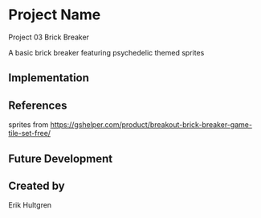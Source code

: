 # Project Name
Project 03 Brick Breaker

A basic brick breaker featuring psychedelic themed sprites

## Implementation



## References

sprites from https://gshelper.com/product/breakout-brick-breaker-game-tile-set-free/

## Future Development

## Created by

Erik Hultgren
